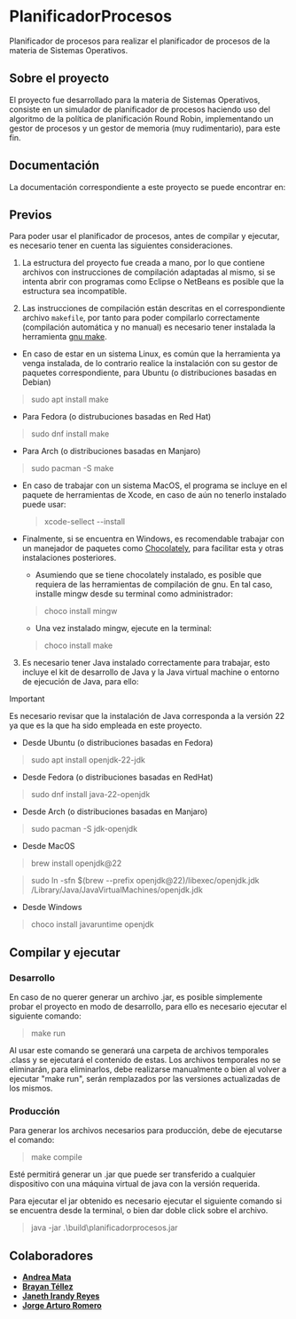 # PlanificadorProcesos
Planificador de procesos para realizar el planificador de procesos de la materia de Sistemas Operativos.

## Sobre el proyecto
El proyecto fue desarrollado para la materia de Sistemas Operativos, consiste en un simulador de planificador de procesos haciendo uso del algoritmo de la política de planificación Round Robin, implementando un gestor de procesos y un gestor de memoria (muy rudimentario), para este fin.

## Documentación
La documentación correspondiente a este proyecto se puede encontrar en:

## Previos
Para poder usar el planificador de procesos, antes de compilar y ejecutar, es necesario tener en cuenta las siguientes consideraciones.

1. La estructura del proyecto fue creada a mano, por lo que contiene archivos con instrucciones de compilación adaptadas al mismo, si se intenta abrir con programas como Eclipse o NetBeans es posible que la estructura sea incompatible.

2. Las instrucciones de compilación están descritas en el correspondiente archivo `makefile`, por tanto para poder compilarlo correctamente (compilación automática y no manual) es necesario tener instalada la herramienta [gnu make](https://www.gnu.org/software/make/manual/make.html).
- En caso de estar en un sistema Linux, es común que la herramienta ya venga instalada, de lo contrario realice la instalación con su gestor de paquetes correspondiente, para Ubuntu (o distribuciones basadas en Debian)
> sudo apt install make

- Para Fedora (o distrubuciones basadas en Red Hat)
> sudo dnf install make

- Para Arch (o distribuciones basadas en Manjaro)
> sudo pacman -S make

- En caso de trabajar con un sistema MacOS, el programa se incluye en el paquete de herramientas de Xcode, en caso de aún no tenerlo instalado puede usar:
    > xcode-sellect --install

- Finalmente, si se encuentra en Windows, es recomendable trabajar con un manejador de paquetes como [Chocolately](https://chocolatey.org/), para facilitar esta y otras instalaciones posteriores.
    - Asumiendo que se tiene chocolately instalado, es posible que requiera de las herramientas de compilación de gnu. En tal caso, installe mingw desde su terminal  como administrador:
    > choco install mingw
    - Una vez instalado mingw, ejecute en la terminal:
    > choco install make

3. Es necesario tener Java instalado correctamente para trabajar, esto incluye el kit de desarrollo de Java y la Java virtual machine o entorno de ejecución de Java, para ello:

> [!Important]
> Es necesario revisar que la instalación de Java corresponda a la versión 22 ya que es la que ha sido empleada en este proyecto.

- Desde Ubuntu (o distribuciones basadas en Fedora)
> sudo apt install openjdk-22-jdk

- Desde Fedora (o distribuciones basadas en RedHat)
> sudo dnf install java-22-openjdk

- Desde Arch (o distribuciones basadas en Manjaro)
> sudo pacman -S jdk-openjdk

- Desde MacOS
> brew install openjdk@22

> sudo ln -sfn $(brew --prefix openjdk@22)/libexec/openjdk.jdk /Library/Java/JavaVirtualMachines/openjdk.jdk

- Desde Windows
> choco install javaruntime openjdk

## Compilar y ejecutar
### Desarrollo
En caso de no querer generar un archivo .jar, es posible simplemente probar el proyecto en modo de desarrollo, para ello es necesario ejecutar el siguiente comando:
> make run

Al usar este comando se generará una carpeta de archivos temporales .class y se ejecutará el contenido de estas. Los archivos temporales no se eliminarán, para eliminarlos, debe realizarse manualmente o bien al volver a ejecutar "make run", serán remplazados por las versiones actualizadas de los mismos.

### Producción
Para generar los archivos necesarios para producción, debe de ejecutarse el comando:
> make compile

Esté permitirá generar un .jar que puede ser transferido a cualquier dispositivo con una máquina virtual de java con la versión requerida.

Para ejecutar el jar obtenido es necesario ejecutar el siguiente comando si se encuentra desde la terminal, o bien dar doble click sobre el archivo.
> java -jar .\build\planificadorprocesos.jar

## Colaboradores
- **[Andrea Mata](https://github.com/AndreaMataRam)**
- **[Brayan Téllez](https://github.com/BrayanTCc83)**
- **[Janeth Irandy Reyes](https://github.com/IrandyR)**
- **[Jorge Arturo Romero](https://github.com/JoarTactic)**